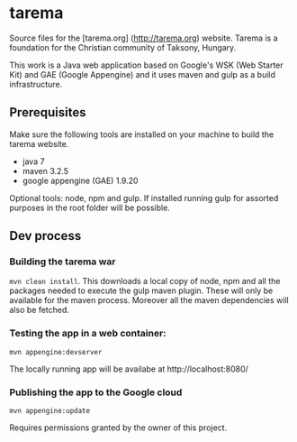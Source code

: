 # tarema

Source files for the [tarema.org] (http://tarema.org) website. Tarema is a foundation for the Christian community of Taksony, Hungary.

This work is a Java web application based on Google's WSK (Web Starter Kit) and GAE (Google Appengine) and it uses maven and gulp as a build infrastructure.  

## Prerequisites
Make sure the following tools are installed on your machine to build the tarema website.
 
* java 7
* maven 3.2.5
* google appengine (GAE) 1.9.20
  
Optional tools: node, npm and gulp. If installed running gulp for assorted purposes in the root folder will be possible.   

## Dev process
### Building the tarema war  
`mvn clean install`. 
This downloads a local copy of node, npm and all the packages needed to execute the gulp maven plugin. These will only be available for the maven process. Moreover all the maven dependencies will also be fetched. 

### Testing the app in a web container:
`mvn appengine:devserver`

The locally running app will be availabe at http://localhost:8080/

### Publishing the app to the Google cloud 
`mvn appengine:update`
                                                                         
Requires permissions granted by the owner of this project.
